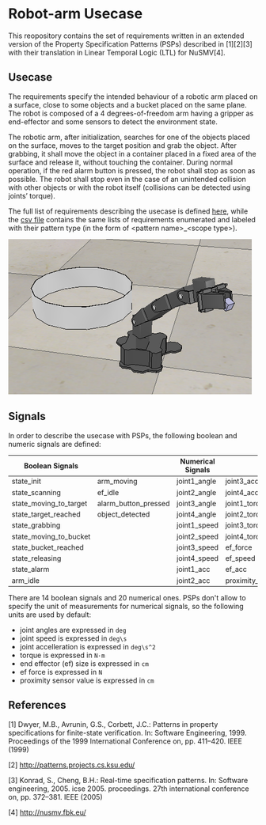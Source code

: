 # Robot-arm Usecase
This reopository contains the set of requirements written in an extended version of the Property Specification Patterns (PSPs) described in  [1][2][3] with their translation in Linear Temporal Logic (LTL) for NuSMV[4].

## Usecase 
The requirements specify the intended behaviour of a robotic arm placed on a surface, close to some objects and a bucket placed on the same plane.
The robot is composed of a 4 degrees-of-freedom arm having a gripper as end-effector and some sensors to detect the environment state.

The robotic arm, after initialization, searches for one of the objects placed on the surface, moves to the target position and grab the object. After grabbing, it shall move the object in a container placed in a fixed area of the surface and release it, without touching the container.
During normal operation, if the red alarm button is pressed, the robot shall stop as soon as possible. The robot shall stop even in the case of an unintended collision with other objects or with the robot itself (collisions can be detected using joints’ torque).

The full list of requirements describing the usecase is defined [here](requirements/robot-arm-usecase.req), while the [csv file](requirements.csv) contains the same lists of requirements enumerated and labeled with their pattern type (in the form of \<pattern name\>_\<scope type\>).

![robot arm screenshot](img/robot-arm.png)

## Signals
In order to describe the usecase with PSPs, the following boolean and numeric signals are defined:

| Boolean Signals        |                        | Numerical Signals  |                    |
| ---------------------- | ---------------------- | ------------------ | ------------------ |
| state_init             | arm_moving             | joint1_angle       | joint3_acc         |
| state_scanning         | ef_idle                | joint2_angle       | joint4_acc         |
| state_moving_to_target | alarm_button_pressed   | joint3_angle       | joint1_torque      | 
| state_target_reached   | object_detected        | joint4_angle       | joint2_torque      |
| state_grabbing         |                        | joint1_speed       | joint3_torque      |
| state_moving_to_bucket |                        | joint2_speed       | joint4_torque      | 
| state_bucket_reached   |                        | joint3_speed       | ef_force           |
| state_releasing        |                        | joint4_speed       | ef_speed           |
| state_alarm            |                        | joint1_acc         | ef_acc             |
| arm_idle               |                        | joint2_acc         | proximity_sensor   |

There are 14 boolean signals and 20 numerical ones. 
PSPs don't allow to specify the unit of measurements for numerical signals, so the following units are used by default:
- joint angles are expressed in `deg`
- joint speed is expressed in `deg\s`
- joint accelleration is expressed in `deg\s^2`
- torque is expressed in `N·m`
- end effector (ef) size is expressed in `cm`
- ef force is expressed in `N`
- proximity sensor value is expressed in `cm`




## References
  
   [1] Dwyer, M.B., Avrunin, G.S., Corbett, J.C.: Patterns in property
   specifications for finite-state verification. In: Software
   Engineering, 1999. Proceedings of the 1999 International Conference
   on, pp. 411–420. IEEE (1999)

   [2] http://patterns.projects.cs.ksu.edu/

   [3] Konrad, S., Cheng, B.H.: Real-time specification patterns. In:
   Software engineering, 2005. icse 2005.  proceedings. 27th
   international conference on, pp. 372–381. IEEE (2005)
   
   [4] http://nusmv.fbk.eu/
